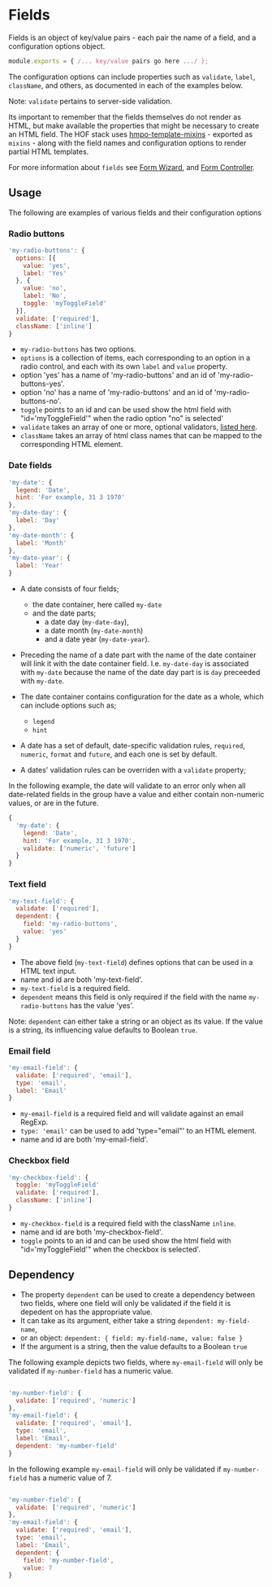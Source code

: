 # Fields

Fields is an object of key/value pairs - each pair the name of a field, and a configuration options object.
```js
module.exports = { /... key/value pairs go here .../ };
```
The configuration options can include properties such as `validate`, `label`, `className`, and others, as documented in each of the examples below.

Note: `validate` pertains to server-side validation.

Its important to remember that the fields themselves do not render as HTML, but make available the properties that might be necessary to create an HTML field. The HOF stack uses [hmpo-template-mixins](https://github.com/UKHomeOffice/passports-template-mixins) - exported as `mixins` - along with the field names and configuration options to render partial HTML templates.

For more information about `fields` see [Form Wizard](https://github.com/UKHomeOffice/passports-form-wizard), and [Form Controller](https://github.com/UKHomeOffice/passports-form-controller#validators).

## Usage

The following are examples of various fields and their configuration options

### Radio buttons

```js
'my-radio-buttons': {
  options: [{
    value: 'yes',
    label: 'Yes'
  }, {
    value: 'no',
    label: 'No',
    toggle: 'myToggleField'
  }],
  validate: ['required'],
  className: ['inline']
}
```

- `my-radio-buttons` has two options.
- `options` is a collection of items, each corresponding to an option in a radio control, and each with its own `label` and `value` property.
- option 'yes' has a name of 'my-radio-buttons' and an id of 'my-radio-buttons-yes'.
- option 'no' has a name of 'my-radio-buttons' and an id of 'my-radio-buttons-no'.
- `toggle` points to an id and can be used show the html field with "id='myToggleField'" when the radio option "no" is selected'
- `validate` takes an array of one or more, optional validators, [listed here](https://github.com/UKHomeOffice/passports-form-controller/blob/master/lib/validation/validators.js).
- `className` takes an array of html class names that can be mapped to the corresponding HTML element.


### Date fields

```js
'my-date': {
  legend: 'Date',
  hint: 'For example, 31 3 1970'
},
'my-date-day': {
  label: 'Day'
},
'my-date-month': {
  label: 'Month'
},
'my-date-year': {
  label: 'Year'
}
```
- A date consists of four fields;
  - the date container, here called `my-date`
  - and the date parts;
    - a date day (`my-date-day`),
    - a date month (`my-date-month`)
    - and a date year (`my-date-year`).

- Preceding the name of a date part with the name of the date container will link it with the date container field. I.e. `my-date-day` is associated with `my-date` because the name of the date day part is is `day` preceeded with `my-date`.

- The date container contains configuration for the date as a whole, which can include options such as;
  - `legend`
  - `hint`

- A date has a set of default, date-specific validation rules, `required`, `numeric`, `format` and `future`, and each one is set by default.
- A dates' validation rules can be overriden with a `validate` property;

In the following example, the date will validate to an error only when all date-related fields in the group have a value and either contain non-numeric values, or are in the future.


```js
{
  'my-date': {
    legend: 'Date',
    hint: 'For example, 31 3 1970',
    validate: ['numeric', 'future']
  }
}
```

### Text field

```js
'my-text-field': {
  validate: ['required'],
  dependent: {
    field: 'my-radio-buttons',
    value: 'yes'
  }
}
```

- The above field (`my-text-field`) defines options that can be used in a HTML text input.
- name and id are both 'my-text-field'.
- `my-text-field` is a required field.
- `dependent` means this field is only required if the field with the name `my-radio-buttons` has the value 'yes'.

Note: `dependent` can either take a string or an object as its value. If the value is a string, its influencing value defaults to Boolean `true`.

### Email field

```js
'my-email-field': {
  validate: ['required', 'email'],
  type: 'email',
  label: 'Email'
}
```

- `my-email-field` is a required field and will validate against an email RegExp.
- `type: 'email'` can be used to add 'type="email"' to an HTML element.
- name and id are both 'my-email-field'.

### Checkbox field

```js
'my-checkbox-field': {
  toggle: 'myToggleField'
  validate: ['required'],
  className: ['inline']
}
```

- `my-checkbox-field` is a required field with the className `inline`.
- name and id are both 'my-checkbox-field'.
- `toggle` points to an id and can be used show the html field with "id='myToggleField'" when the checkbox is selected'.

## Dependency

- The property `dependent` can be used to create a dependency between two fields, where one field will only be validated if the field it is depedent on has the appropriate value.
- It can take as its argument, either take a string `dependent: my-field-name`,
- or an object: `dependent: { field: my-field-name, value: false }`
- If the argument is a string, then the value defaults to a Boolean `true`

The following example depicts two fields, where `my-email-field` will only be validated if `my-number-field` has a numeric value.

```js

'my-number-field': {
  validate: ['required', 'numeric']
},
'my-email-field': {
  validate: ['required', 'email'],
  type: 'email',
  label: 'Email',
  dependent: 'my-number-field'
}
```

In the following example `my-email-field` will only be validated if `my-number-field` has a numeric value of 7.

```js

'my-number-field': {
  validate: ['required', 'numeric']
},
'my-email-field': {
  validate: ['required', 'email'],
  type: 'email',
  label: 'Email',
  dependent: {
    field: 'my-number-field',
    value: 7
}
```
